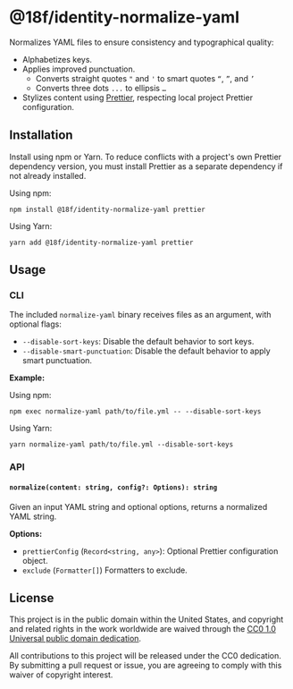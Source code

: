 # @18f/identity-normalize-yaml

Normalizes YAML files to ensure consistency and typographical quality:

- Alphabetizes keys.
- Applies improved punctuation.
  - Converts straight quotes `"` and `'` to smart quotes `“`, `”`, and `’`
  - Converts three dots `...` to ellipsis `…`
- Stylizes content using [Prettier](https://prettier.io/), respecting local project Prettier configuration.

## Installation

Install using npm or Yarn. To reduce conflicts with a project's own Prettier dependency version, you must install Prettier as a separate dependency if not already installed.

Using npm:

```
npm install @18f/identity-normalize-yaml prettier
```

Using Yarn:

```
yarn add @18f/identity-normalize-yaml prettier
```

## Usage

### CLI

The included `normalize-yaml` binary receives files as an argument, with optional flags:

- `--disable-sort-keys`: Disable the default behavior to sort keys.
- `--disable-smart-punctuation`: Disable the default behavior to apply smart punctuation.

**Example:**

Using npm:

```
npm exec normalize-yaml path/to/file.yml -- --disable-sort-keys
```

Using Yarn:

```
yarn normalize-yaml path/to/file.yml --disable-sort-keys
```

### API

#### `normalize(content: string, config?: Options): string`

Given an input YAML string and optional options, returns a normalized YAML string.

**Options:**

- `prettierConfig` (`Record<string, any>`): Optional Prettier configuration object.
- `exclude` (`Formatter[]`) Formatters to exclude.

## License

This project is in the public domain within the United States, and copyright and related rights in the work worldwide are waived through the [CC0 1.0 Universal public domain dedication](https://creativecommons.org/publicdomain/zero/1.0/).

All contributions to this project will be released under the CC0 dedication. By submitting a pull request or issue, you are agreeing to comply with this waiver of copyright interest.
